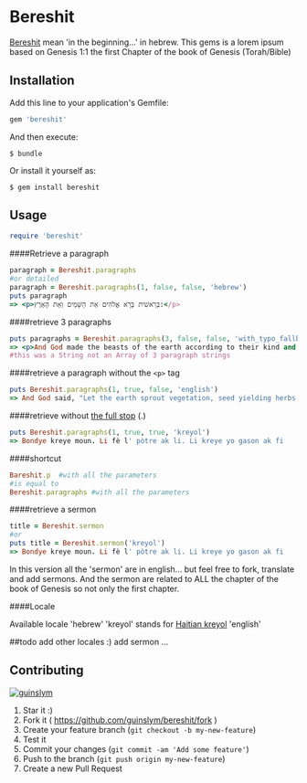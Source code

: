 # Bereshit

[Bereshit](http://en.wikipedia.org/wiki/Bereshit_(parsha)) mean 'in the beginning...' in hebrew. This gems is a lorem ipsum based on Genesis 1:1 the first Chapter of the book of Genesis (Torah/Bible)

## Installation

Add this line to your application's Gemfile:

```ruby
gem 'bereshit'
```

And then execute:

    $ bundle

Or install it yourself as:

    $ gem install bereshit

## Usage

```ruby
require 'bereshit'
```

####Retrieve a paragraph
```ruby
paragraph = Bereshit.paragraphs
#or detailed
paragraph = Bereshit.paragraphs(1, false, false, 'hebrew')
puts paragraph
=> <p>בְּרֵאשִׁית בָּרָא אֱלֹהִים אֵת הַשָּׁמַיִם וְאֵת הָאָרֶץ:</p>

```

####retrieve 3 paragraphs
```ruby
puts paragraphs = Bereshit.paragraphs(3, false, false, 'with_typo_fallback_to_english')
=> <p>And God made the beasts of the earth according to their kind and the cattle according to their kind, and all the creeping things of the ground according to their kind, and God saw that it was good.</p><p>And God said, "Let us make man in our image, after our likeness, and they shall rule over the fish of the sea and over the fowl of the heaven and over the animals and over all the earth and over all the creeping things that creep upon the earth."</p><p>And God created man in His image; in the image of God He created him; male and female He created them.</p>
#this was a String not an Array of 3 paragraph strings

```

####retrieve a paragraph without the `<p>` tag
```ruby
puts Bereshit.paragraphs(1, true, false, 'english')
=> And God said, "Let the earth sprout vegetation, seed yielding herbs and fruit trees producing fruit according to its kind in which its seed is found, on the earth," and it was so.

```

####retrieve without [the full stop](http://en.wikipedia.org/wiki/Full_stop) (.)
```ruby
puts Bereshit.paragraphs(1, true, true, 'kreyol')
=> Bondye kreye moun. Li fè l' pòtre ak li. Li kreye yo gason ak fi
```

####shortcut
```ruby
Bareshit.p  #with all the parameters
#is equal to 
Bereshit.paragraphs #with all the parameters
```

####retrieve a sermon 
```ruby
title = Bereshit.sermon
#or
puts title = Bereshit.sermon('kreyol')
=> Bondye kreye moun. Li fè l' pòtre ak li. Li kreye yo gason ak fi
```
In this version all the 'sermon' are in english... but feel free to fork, translate and add sermons.
And the sermon are related to ALL the chapter of the book of Genesis so not only the first chapter.

####Locale

Available locale
'hebrew'
'kreyol' stands for [Haitian kreyol](http://en.wikipedia.org/wiki/Haitian_Creole)
'english'


##todo
add other locales :)
add sermon ...


## Contributing

[![guinslym](https://s3.amazonaws.com/uifaces/faces/twitter/guinslym/73.jpg)](http://uifaces.com/guinslym)
1. Star it :)
2. Fork it ( https://github.com/guinslym/bereshit/fork )
3. Create your feature branch (`git checkout -b my-new-feature`)
4. Test it
5. Commit your changes (`git commit -am 'Add some feature'`)
6. Push to the branch (`git push origin my-new-feature`)
7. Create a new Pull Request

